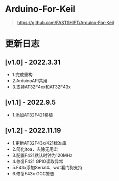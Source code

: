 # Arduino-For-Keil
> https://github.com/FASTSHIFT/Arduino-For-Keil

# 更新日志
## [v1.0] - 2022.3.31
* 1.完成重构
* 2.ArduinoAPI共用
* 3.支持AT32F4xx和AT32F43x

## [v1.1] - 2022.9.5
* 1.添加AT32F421移植

## [v1.2] - 2022.11.19
* 1.更新AT32F43x/421标准库
* 2.简化itoa，去除无用宏
* 3.配置F421默认时钟为120MHz
* 4.修复F421 GPIO读取异常
* 5.F43x添加Serial4、wdt看门狗支持
* 6.修复F43x GCC警告
